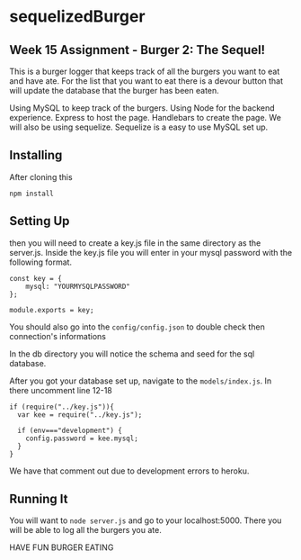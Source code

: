 # sequelizedBurger

## Week 15 Assignment - Burger 2: The Sequel!

This is a burger logger that keeps track of all the burgers you want to eat and have ate. For the list that you want to eat there is a devour button that will update the database that the burger has been eaten.

Using MySQL to keep track of the burgers. Using Node for the backend experience. Express to host the page. Handlebars to create the page. We will also be using sequelize. Sequelize is a easy to use MySQL set up.


## Installing

After cloning this

```
npm install
```

## Setting Up

then you will need to create a key.js file in the same directory as the server.js. Inside the key.js file you will enter in your mysql password with the following format.

```
const key = {
	mysql: "YOURMYSQLPASSWORD"
};

module.exports = key;
```

You should also go into the ```config/config.json``` to double check then connection's informations

In the db directory you will notice the schema and seed for the sql database.

After you got your database set up, navigate to the ```models/index.js```. In there uncomment line 12-18

```
if (require("../key.js")){
  var kee = require("../key.js");

  if (env==="development") {
    config.password = kee.mysql;
  }
}
```

We have that comment out due to development errors to heroku. 

## Running It

You will want to ```node server.js``` and go to your localhost:5000. There you will be able to log all the burgers you ate.

HAVE FUN BURGER EATING
